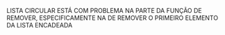 LISTA CIRCULAR ESTÁ COM PROBLEMA NA PARTE DA FUNÇÃO DE REMOVER, ESPECIFICAMENTE NA DE REMOVER O PRIMEIRO ELEMENTO DA LISTA ENCADEADA
